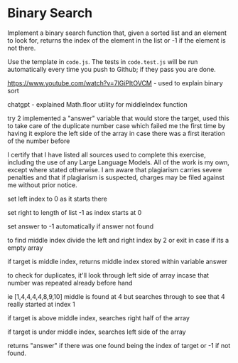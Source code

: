# Binary Search

Implement a binary search function that, given a sorted list and an element to
look for, returns the index of the element in the list or -1 if the element is
not there.

Use the template in `code.js`. The tests in `code.test.js` will be run
automatically every time you push to Github; if they pass you are done.


https://www.youtube.com/watch?v=7lGiPItOVCM  - used to explain binary sort 

chatgpt - explained Math.floor utility for middleIndex function 

try 2 
implemented a "answer" variable that would store the target, used this to take care of the duplicate number case which failed me the first time
by having it explore the left side of the array in case there was a first iteration of the number before


I certify that I have listed all sources used to complete this exercise, including the use of any Large Language Models. All of the work is my own, except where stated otherwise. I am aware that plagiarism carries severe penalties and that if plagiarism is suspected, charges may be filed against me without prior notice.



set left index to 0 as it starts there 


set right to length of list -1 as index starts at 0 


set answer to -1 automatically if answer not found 


to find middle index divide the left and right index by 2 or exit in case if its a empty array


if target is middle index, returns middle index stored within variable answer


to check for duplicates, it'll look through left side of array incase that number was repeated already before hand


ie  [1,4,4,4,4,8,9,10]  middle is found at 4 but searches through to see that 4 really started at index 1 


if target is above middle index, searches right half of the array 


if target is under middle index, searches left side of the array 


returns "answer" if there was one found being the index of target or -1 if not found.
